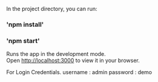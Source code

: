 In the project directory, you can run:
### 'npm install'
### 'npm start'

Runs the app in the development mode.\
Open [http://localhost:3000](http://localhost:3000) to view it in your browser.

For Login Credentials.
    username : admin
    password : demo